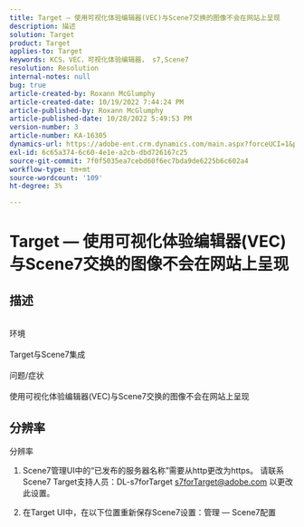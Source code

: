 ```yaml
---
title: Target — 使用可视化体验编辑器(VEC)与Scene7交换的图像不会在网站上呈现
description: 描述
solution: Target
product: Target
applies-to: Target
keywords: KCS，VEC，可视化体验编辑器， s7,Scene7
resolution: Resolution
internal-notes: null
bug: true
article-created-by: Roxann McGlumphy
article-created-date: 10/19/2022 7:44:24 PM
article-published-by: Roxann McGlumphy
article-published-date: 10/28/2022 5:49:53 PM
version-number: 3
article-number: KA-16305
dynamics-url: https://adobe-ent.crm.dynamics.com/main.aspx?forceUCI=1&pagetype=entityrecord&etn=knowledgearticle&id=5e91a36a-e64f-ed11-bba2-00224808679b
exl-id: 6c65a374-6c60-4e1e-a2cb-dbd726167c25
source-git-commit: 7f0f5035ea7cebd60f6ec7bda9de6225b6c602a4
workflow-type: tm+mt
source-wordcount: '109'
ht-degree: 3%

---
```


# Target — 使用可视化体验编辑器(VEC)与Scene7交换的图像不会在网站上呈现

## 描述

<br>环境<br><br>
Target与Scene7集成
<br><br>问题/症状<br><br>
使用可视化体验编辑器(VEC)与Scene7交换的图像不会在网站上呈现


## 分辨率

分辨率<br>
1. Scene7管理UI中的“已发布的服务器名称”需要从http更改为https。 请联系Scene7 Target支持人员：DL-s7forTarget [s7forTarget@adobe.com](mailto:s7forTarget@adobe.com) 以更改此设置。

2. 在Target UI中，在以下位置重新保存Scene7设置：管理 — Scene7配置

